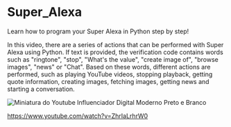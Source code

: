 # Super_Alexa
Learn how to program your Super Alexa in Python step by step! 

In this video, there are a series of actions that can be performed with Super Alexa using Python. If text is provided, the verification code contains words such as "ringtone", "stop", "What's the value", "create image of", "browse images", "news" or "Chat". Based on these words, different actions are performed, such as playing YouTube videos, stopping playback, getting quote information, creating images, fetching images, getting news and starting a conversation.

![Miniatura do Youtube Influenciador Digital Moderno Preto e Branco](https://github.com/devbittencourt/Super_Alexa/assets/124898684/dd821e60-567d-4b55-95e5-e3d9d1d1912b)

https://www.youtube.com/watch?v=ZhrIaLrhrW0
